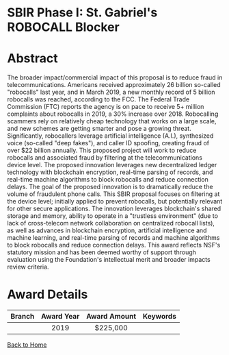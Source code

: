 
SBIR Phase I: St. Gabriel&#039;s ROBOCALL Blocker
=================================================

# Abstract


The broader impact/commercial impact of this proposal is to reduce fraud in telecommunications. Americans received approximately 26 billion so-called "robocalls" last year, and in March 2019, a new monthly record of 5 billion robocalls was reached, according to the FCC. The Federal Trade Commission (FTC) reports the agency is on pace to receive 5+ million complaints about robocalls in 2019, a 30% increase over 2018. Robocalling scammers rely on relatively cheap technology that works on a large scale, and new schemes are getting smarter and pose a growing threat. Significantly, robocallers leverage artificial intelligence (A.I.), synthesized voice (so-called "deep fakes"), and caller ID spoofing, creating fraud of over $22 billion annually. This proposed project will work to reduce robocalls and associated fraud by filtering at the telecommunications device level. The proposed innovation leverages new decentralized ledger technology with blockchain encryption, real-time parsing of records, and real-time machine algorithms to block robocalls and reduce connection delays. The goal of the proposed innovation is to dramatically reduce the volume of fraudulent phone calls. This SBIR proposal focuses on filtering at the device level; initially applied to prevent robocalls, but potentially relevant for other secure applications. The innovation leverages blockchain's shared storage and memory, ability to operate in a "trustless environment" (due to lack of cross-telecom network collaboration on centralized robocall lists), as well as advances in blockchain encryption, artificial intelligence and machine learning, and real-time parsing of records and machine algorithms to block robocalls and reduce connection delays. This award reflects NSF's statutory mission and has been deemed worthy of support through evaluation using the Foundation's intellectual merit and broader impacts review criteria.  

# Award Details

|Branch|Award Year|Award Amount|Keywords|
| :---: | :---: | :---: | :---: |
||2019|$225,000||
  
  


[Back to Home](https://github.com/chrischow/dod_sbir_awards/JT/#532)